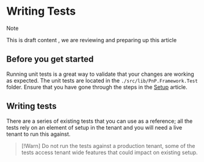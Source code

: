 # Writing Tests

> [!Note]
> This is draft content , we are reviewing and preparing up this article

## Before you get started

Running unit tests is a great way to validate that your changes are working as expected.  The unit tests are located in the `./src/lib/PnP.Framework.Test` folder.
Ensure that you have gone through the steps in the [Setup](setup.md) article.

## Writing tests

There are a series of existing tests that you can use as a reference; all the tests rely on an element of setup in the tenant and you will need a live tenant to run this against.

> [!Warn]
> Do not run the tests against a production tenant, some of the tests access tenant wide features that could impact on existing setup.